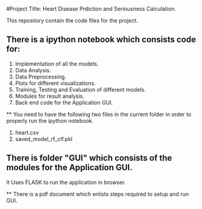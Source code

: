 #Project Title: Heart Disease Prdiction and Seriousness Calculation.

This repository contain the code files for the project.

## There is a ipython notebook which consists code for:
1. Implementation of all the models.
2. Data Analysis.
3. Data Preprocessing.
4. Plots for different visualizations.
5. Training, Testing and Evaluation of different models.
6. Modules for result analysis.
7. Back end code for the Application GUI.

** You need to have the following two files in the current folder in order to properly run the ipython notebook.
1. heart.csv
2. saved_model_rf_clf.pkl

## There is folder "GUI" which consists of the modules for the Application GUI.
It Uses FLASK to run the application in browser.

** There is a pdf document which enlists steps required to setup and run GUI.
